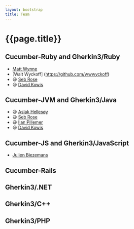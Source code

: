 ```yaml
---
layout: bootstrap
title: Team
---
```

# {{page.title}}

## Cucumber-Ruby and Gherkin3/Ruby
* [Matt Wynne](https://github.com/mattwynne)
* [Walt Wyckoff] (https://github.com/wwwyckoff)
* 😃 [Seb Rose](https://github.com/sebrose) 
* 😃 [David Kowis](https://github.com/dkowis)

## Cucumber-JVM and Gherkin3/Java
* 😃 [Aslak Hellesøy](https://github.com/aslakhellesoy)
* 😃 [Seb Rose](https://github.com/sebrose)
* 😃 [Ilan Pillemer](https://github.com/ilanpillemer)
* 😃 [David Kowis](https://github.com/dkowis)

## Cucumber-JS and Gherkin3/JavaScript
* [Julien Biezemans](https://github.com/jbpros)

## Cucumber-Rails

## Gherkin3/.NET

## Gherkin3/C++

## Gherkin3/PHP
